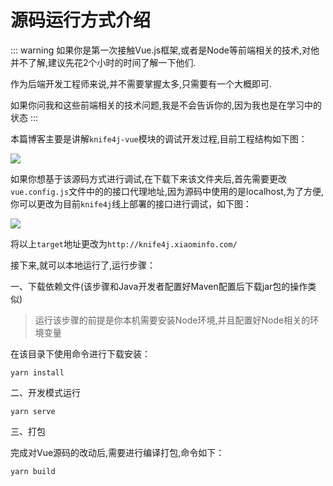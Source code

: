 # 源码运行方式介绍
::: warning
如果你是第一次接触Vue.js框架,或者是Node等前端相关的技术,对他并不了解,建议先花2个小时的时间了解一下他们.

作为后端开发工程师来说,并不需要掌握太多,只需要有一个大概即可.

如果你问我和这些前端相关的技术问题,我是不会告诉你的,因为我也是在学习中的状态
:::


本篇博客主要是讲解`knife4j-vue`模块的调试开发过程,目前工程结构如下图：

![](/images/knife4j/construct.png)

如果你想基于该源码方式进行调试,在下载下来该文件夹后,首先需要更改`vue.config.js`文件中的的接口代理地址,因为源码中使用的是localhost,为了方便,你可以更改为目前`knife4j`线上部署的接口进行调试，如下图：

![](/images/knife4j/proxy-url.png)


将以上`target`地址更改为`http://knife4j.xiaominfo.com/`

接下来,就可以本地运行了,运行步骤：

一、下载依赖文件(该步骤和Java开发者配置好Maven配置后下载jar包的操作类似)
> 运行该步骤的前提是你本机需要安装Node环境,并且配置好Node相关的环境变量

在该目录下使用命令进行下载安装：

```shell
yarn install
```

二、开发模式运行

```shell
yarn serve
```

三、打包

完成对Vue源码的改动后,需要进行编译打包,命令如下：

```shell
yarn build
```

